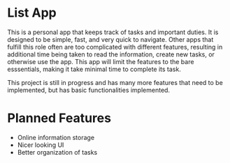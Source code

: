 # List App

This is a personal app that keeps track of tasks and important duties. It is designed to be simple, fast, and very quick to navigate.
Other apps that fulfill this role often are too complicated with different features, resulting in additional time being taken to read the information, 
create new tasks, or otherwise use the app. This app will limit the features to the bare esssentials, making it take minimal time to complete its task.

This project is still in progress and has many more features that need to be implemented, but has basic functionalities implemented.

# Planned Features

- Online information storage
- Nicer looking UI
- Better organization of tasks

